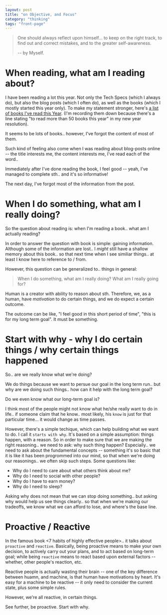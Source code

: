 ```yaml
---
layout: post
title: "on Objective, and Focus"
category: "thinking"
tags: "front-page"
---
```


> One should always reflect upon himself... to keep on the right track, to find
> out and correct mistakes, and to the greater self-awareness.
>
> -- by Myself.

# When reading, what am I reading about?

I have been reading a lot this year. Not only the Tech Specs (which I always
do), but also the blog posts (which I often do), as well as the books (which I
mostly started this year only). To make my statement stronger, here's [a list of
books I've read this Year](/books-2016/).
(I'm recording them down because there's a line stating "to read more than 50 
books this year" in my new year resolution).


It seems to be lots of books.. however, I've forgot the content of most of them.

Such kind of feeling also come when I was reading about blog-posts online -- the
title interests me, the content interests me, I've read each of the word.. 

Immediately after I've done reading the book, I feel good -- yeah, I've managed
to complete sth.. and it's so informative!

The next day, I've forgot most of the information from the post.

# When I do something, what am I really doing?

So the question about reading is: when I'm reading a book.. what am I actually
reading?

In order to answer the question with book is simple: gaining information.
Although some of the information are lost.. I *might* still have a shallow
memory about this book.. so that next time when I see similiar things.. at least
I know here to reference to / from.

However, this question can be generalized to.. things in general:

> When I do something, what am I really doing? What am I really going for?

Human is a creator with ability to reason about sth. Therefore, we, as a human,
have *motivation* to do certain things, and we do expect a certain outcome.

The outcome can be like, "I feel good in this short period of time", "this is
for my long term goal". It must be something.

# Start with why - why I do certain things / why certain things happened

So.. are we really know what we're doing? 

We do things because we want to persue our goal in the long term run.. but why
are we doing such things.. how can it help with the long term goal?

Do we even know what our long-term goal is?

I think most of the people might not know what he/she really want to do in
life.. if someone claim that he know.. most likely, his `know` is just for that
particular time... it would change as time passes.

However, there's a simple techique, which can help building what we want to do.
I call it `starts with why`. It's based on a simple assumption: things happen,
with a reason. So in order to make sure that we are making the right reasoning..
we need to ask: why such thing happen? Especially.. we need to ask about the
fundamental concepts -- something it's so basic that it is like it has been
progrommed into our mind, so that when we're doing our reasonings.. we often
skip such steps. Some questions like:

- Why do I need to care about what others think about me?
- Why do I need to social with other people?
- Why do I have to earn money?
- Why do I need to sleep?

Asking why does not mean that we can stop doing something.. but asking why would
help us see things clearly.. so that when we're making our tradeoffs, we know
what we can afford to lose, and where's the base line.

# Proactive / Reactive

In the famous book <7 habits of highly effective people>.. it talks about
`proactive` and `reactive`. Basically, being proactive means to make your own
decision, to actively carry out your plans, and to act based on long-term goal;
while being `reactive` means to react based upon external factors -- whether,
other people's reaction, etc.

Reactive people is actually wasting their brain -- one of the key difference
between huamn, and machine, is that human have motivations by heart. It's easy
for a machine to be reactive -- it only need to consider the current state, plus
some simple rules.

However, we're all reactive, in certain things.

See further, be proactive. Start with why.
